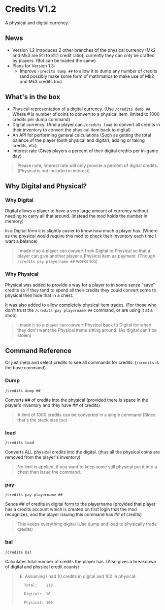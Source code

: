 # Credits V1.2

A physical and digital currency.

## News

* Version 1.2 introduces 2 other branches of the physical currency (Mk2 and Mk3 are 9:1 to 81:1 credit ratio), currently they can only be crafted by players. (But can be loaded the same)
* Plans for Version 1.3:
    * Improve `/credits dump ##` to allow it to dump any number of credits (and possibly make some form of mathmatics to make use of Mk2 and Mk3 credits too)

## What's in the box

* Physical representation of a digital currency. (Use `/credits dump ##` Where # is number of coins to convert to a physical item, limited to 1000 credits per dump command)
* Digital currency. (And a player can `/credits load` to convert all credits in their inventory to convert the physical item back to digital)
* An API for performing general calculations (Such as getting the total balance of the player (both physical and digital), adding or taking credits, etc)
* Interest rate (Gives players a percent of their digital credits per in-game day)

> Please note, Interest rate will only provide a percent of digital credits. (Physical is not included in interest)

## Why Digital and Physical?

### Why Digital

Digital allows a player to have a very large amount of currency without needing to carry all that around. (instead the mod holds the number in memory)

In a Digital form it is slightly easier to know how much a player has. (Where as the physical would require this mod to check their inventory each time I want a balance)

> I made it so a player can convert from Digital to Physical so that a player can give another player a Physical item as payment. (Though `/credits pay playername ##` works too)

### Why Physical

Physical was added to provide a way for a player to in some sense "save" credits so if they tend to spend all their credits they could convert some to physical then hide that in a chest.

It was also added to allow completely physical item trades. (For those who don't trust the `/credits pay playername ##` command, or are using it at a shop)

> I made it so a player can convert Physical back to Digital for when they don't want the Physical items sitting around. (As digital can't be stolen)


## Command Reference

Or just /help and select credits to see all commands for credits. (`/credits` is the base command)

### Dump

`/credits dump ##`

Converts ## of credits into the physical (provided there is space in the player's inventory and they have ## of credits)

> A limit of 1000 credits can be converted in a single command (Since that's the stack size too)

### load

`/credits load`

Converts ALL physical credits into the digital. (thus all the physical coins are removed from the player's inventory)

> No limit is applied, if you want to keep some still physical put it into a chest then issue the command.

### pay

`/credits pay playername ##`

Sends ## of credits in digital form to the playername (provided that player has a credits account which is created on first login that the mod recognizes, and the player issuing this command has ## of credits)

> This keeps everything digital (Use dump and load to physically trade credits)

### bal

`/credits bal`

Calculates total number of credits the player has. (Also gives a breakdown of digital and physical credit counts)

> I.E. Assuming I had 10 credits in digital and 100 in physical:
>
>        Total:    110
>
>        Digital:  10
>
>        Physical: 100
